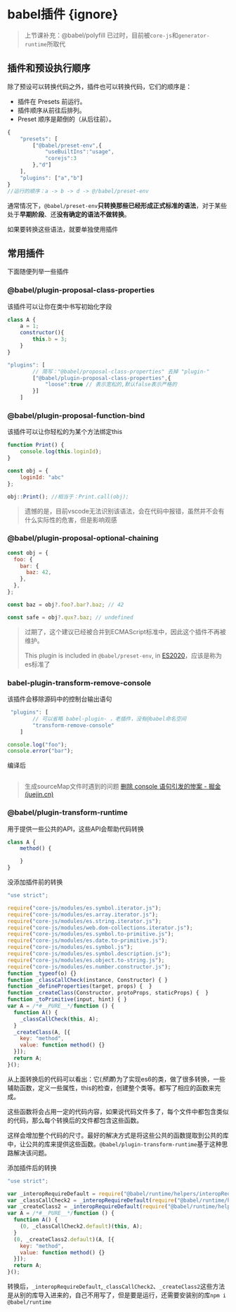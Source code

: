 # babel插件 {ignore}

> 上节课补充：@babel/polyfill 已过时，目前被`core-js`和`generator-runtime`所取代

## 插件和预设执行顺序

除了预设可以转换代码之外，插件也可以转换代码，它们的顺序是：

- 插件在 Presets 前运行。
- 插件顺序从前往后排列。
- Preset 顺序是颠倒的（从后往前）。

```js
{
    "presets": [
        ["@babel/preset-env",{
            "useBuiltIns":"usage",
            "corejs":3
        },"d"]
    ],
    "plugins": ["a","b"]
}
//运行的顺序：a -> b -> d -> @/babel/preset-env
```

通常情况下，`@babel/preset-env`**只转换那些已经形成正式标准的语法**，对于某些处于**早期阶段**、还**没有确定的语法不做转换**。

如果要转换这些语法，就要单独使用插件

## 常用插件

下面随便列举一些插件

### @babel/plugin-proposal-class-properties

该插件可以让你在类中书写初始化字段

```js
class A {
    a = 1;
    constructor(){
        this.b = 3;
    }
}
```

```js
"plugins": [
    	// 简写："@babel/proposal-class-properties" 去掉 "plugin-"
        ["@babel/plugin-proposal-class-properties",{
            "loose":true // 表示宽松的,默认false表示严格的
        }]
    ]
```

### @babel/plugin-proposal-function-bind

该插件可以让你轻松的为某个方法绑定this

```js
function Print() {
    console.log(this.loginId);
}

const obj = {
    loginId: "abc"
};

obj::Print(); //相当于：Print.call(obj); 
```

> 遗憾的是，目前vscode无法识别该语法，会在代码中报错，虽然并不会有什么实际性的危害，但是影响观感

### @babel/plugin-proposal-optional-chaining

```js
const obj = {
  foo: {
    bar: {
      baz: 42,
    },
  },
};

const baz = obj?.foo?.bar?.baz; // 42

const safe = obj?.qux?.baz; // undefined
```

> 过期了，这个建议已经被合并到ECMAScript标准中，因此这个插件不再被维护。
>
> This plugin is included in `@babel/preset-env`, in [ES2020](https://github.com/tc39/proposals/blob/master/finished-proposals.md)，应该是称为es标准了

### babel-plugin-transform-remove-console

该插件会移除源码中的控制台输出语句

```js
 "plugins": [
        // 可以省略 babel-plugin- ，老插件，没有@babel命名空间
        "transform-remove-console"
    ]
```

```js
console.log("foo");
console.error("bar");
```

编译后

```js

```

> 生成sourceMap文件时遇到的问题 [删除 console 语句引发的惨案 - 掘金 (juejin.cn)](https://juejin.cn/post/7089011795079200799)

### @babel/plugin-transform-runtime

用于提供一些公共的API，这些API会帮助代码转换

```js
class A {
    method() {

    }
}
```

没添加插件前的转换

```js
"use strict";

require("core-js/modules/es.symbol.iterator.js");
require("core-js/modules/es.array.iterator.js");
require("core-js/modules/es.string.iterator.js");
require("core-js/modules/web.dom-collections.iterator.js");
require("core-js/modules/es.symbol.to-primitive.js");
require("core-js/modules/es.date.to-primitive.js");
require("core-js/modules/es.symbol.js");
require("core-js/modules/es.symbol.description.js");
require("core-js/modules/es.object.to-string.js");
require("core-js/modules/es.number.constructor.js");
function _typeof(o) {}
function _classCallCheck(instance, Constructor) { }
function _defineProperties(target, props) {  }
function _createClass(Constructor, protoProps, staticProps) {  }
function _toPrimitive(input, hint) { }
var A = /*#__PURE__*/function () {
  function A() {
    _classCallCheck(this, A);
  }
  _createClass(A, [{
    key: "method",
    value: function method() {}
  }]);
  return A;
}();
```

从上面转换后的代码可以看出：它(*预置*)为了实现es6的类，做了很多转换，一些辅助函数，定义一些属性，this的检查，创建整个类等。都写了相应的函数来完成。

这些函数将会占用一定的代码内容，如果说代码文件多了，每个文件中都包含类似的代码，那么每个转换后的文件都包含这些函数。

这样会增加整个代码的尺寸。最好的解决方式是将这些公共的函数提取到公共的库中，让公共的库来提供这些函数。`@babel/plugin-transform-runtime`基于这种思路解决该问题。

添加插件后的转换

```js
"use strict";

var _interopRequireDefault = require("@babel/runtime/helpers/interopRequireDefault");
var _classCallCheck2 = _interopRequireDefault(require("@babel/runtime/helpers/classCallCheck"));
var _createClass2 = _interopRequireDefault(require("@babel/runtime/helpers/createClass"));
var A = /*#__PURE__*/function () {
  function A() {
    (0, _classCallCheck2.default)(this, A);
  }
  (0, _createClass2.default)(A, [{
    key: "method",
    value: function method() {}
  }]);
  return A;
}();
```

转换后，`_interopRequireDefault`,`_classCallCheck2`、`_createClass2`这些方法是从别的库导入进来的，自己不用写了，但是要是运行，还需要安装别的库`npm i @babel/runtime`